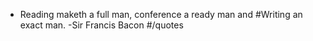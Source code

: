 - Reading maketh a full man, conference a ready man and #Writing an exact man. -Sir Francis Bacon #/quotes
